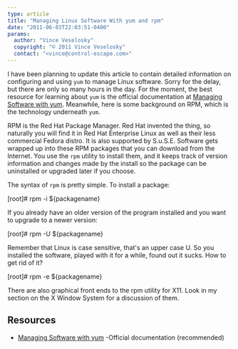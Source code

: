 ```yaml
---
type: article
title: "Managing Linux Software With yum and rpm"
date: "2011-06-03T22:03:51-0400"
params:
  author: "Vince Veselosky"
  copyright: "© 2011 Vince Veselosky"
  contact: "<vince@control-escape.com>"
---
```


I have been planning to update this article to contain detailed information on
configuring and using `yum` to manage Linux software. Sorry for the delay, but there are
only so many hours in the day. For the moment, the best resource for learning about
`yum` is the official documentation at
[Managing Software with yum](http://fedora.redhat.com/docs/yum/en/). Meanwhile, here is
some background on RPM, which is the technology underneath `yum`.

RPM is the Red Hat Package Manager. Red Hat invented the thing, so naturally you will
find it in Red Hat Enterprise Linux as well as their less commercial Fedora distro. It
is also supported by S.u.S.E. Software gets wrapped up into these RPM packages that you
can download from the Internet. You use the `rpm` utility to install them, and it keeps
track of version information and changes made by the install so the package can be
uninstalled or upgraded later if you choose.

The syntax of `rpm` is pretty simple. To install a package:

[root]# rpm -i ${packagename}

If you already have an older version of the program installed and you want to upgrade to
a newer version:

[root]# rpm -U ${packagename}

Remember that Linux is case sensitive, that\'s an upper case U. So you installed the
software, played with it for a while, found out it sucks. How to get rid of it?

[root]# rpm -e ${packagename}

There are also graphical front ends to the rpm utility for X11. Look in my section on
the X Window System for a discussion of them.

## Resources

- [Managing Software with yum](http://fedora.redhat.com/docs/yum/en/) -Official
  documentation (recommended)
